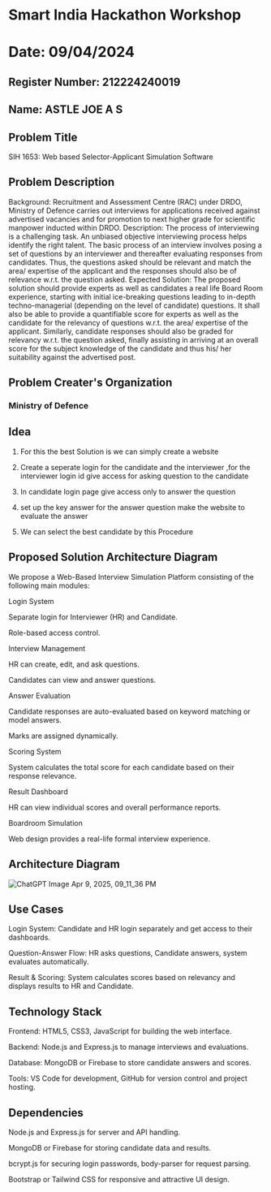 # Smart India Hackathon Workshop
# Date: 09/04/2024
## Register Number: 212224240019
## Name: ASTLE JOE A S
## Problem Title
SIH 1653: Web based Selector-Applicant Simulation Software
## Problem Description
Background: Recruitment and Assessment Centre (RAC) under DRDO, Ministry of Defence carries out interviews for applications received against advertised vacancies and for promotion to next higher grade for scientific manpower inducted within DRDO. Description: The process of interviewing is a challenging task. An unbiased objective interviewing process helps identify the right talent. The basic process of an interview involves posing a set of questions by an interviewer and thereafter evaluating responses from candidates. Thus, the questions asked should be relevant and match the area/ expertise of the applicant and the responses should also be of relevance w.r.t. the question asked. Expected Solution: The proposed solution should provide experts as well as candidates a real life Board Room experience, starting with initial ice-breaking questions leading to in-depth techno-managerial (depending on the level of candidate) questions. It shall also be able to provide a quantifiable score for experts as well as the candidate for the relevancy of questions w.r.t. the area/ expertise of the applicant. Similarly, candidate responses should also be graded for relevancy w.r.t. the question asked, finally assisting in arriving at an overall score for the subject knowledge of the candidate and thus his/ her suitability against the advertised post.

## Problem Creater's Organization
### Ministry of Defence

## Idea
1. For this the best Solution is we can simply create a website

2. Create a seperate login for the candidate and the interviewer ,for the interviewer login id give access for asking question to the candidate

3. In candidate login page give access only to answer the question

4. set up the key answer for the answer question make the website to evaluate the answer

5. We can select the best candidate by this Procedure


## Proposed Solution Architecture Diagram

We propose a Web-Based Interview Simulation Platform consisting of the following main modules:

Login System

Separate login for Interviewer (HR) and Candidate.

Role-based access control.

Interview Management

HR can create, edit, and ask questions.

Candidates can view and answer questions.

Answer Evaluation

Candidate responses are auto-evaluated based on keyword matching or model answers.

Marks are assigned dynamically.

Scoring System

System calculates the total score for each candidate based on their response relevance.

Result Dashboard

HR can view individual scores and overall performance reports.

Boardroom Simulation

Web design provides a real-life formal interview experience.

## Architecture Diagram

![ChatGPT Image Apr 9, 2025, 09_11_36 PM](https://github.com/user-attachments/assets/3f2747b3-95f2-4d44-bde6-489251379975)


## Use Cases

Login System: Candidate and HR login separately and get access to their dashboards.

Question-Answer Flow: HR asks questions, Candidate answers, system evaluates automatically.

Result & Scoring: System calculates scores based on relevancy and displays results to HR and Candidate.

## Technology Stack

Frontend: HTML5, CSS3, JavaScript for building the web interface.

Backend: Node.js and Express.js to manage interviews and evaluations.

Database: MongoDB or Firebase to store candidate answers and scores.

Tools: VS Code for development, GitHub for version control and project hosting.

## Dependencies

Node.js and Express.js for server and API handling.

MongoDB or Firebase for storing candidate data and results.

bcrypt.js for securing login passwords, body-parser for request parsing.

Bootstrap or Tailwind CSS for responsive and attractive UI design.
